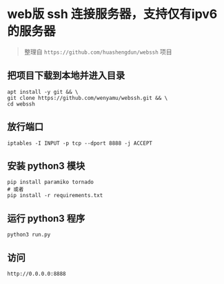 # web版 ssh 连接服务器，支持仅有ipv6的服务器
> 整理自 `https://github.com/huashengdun/webssh` 项目
## 把项目下载到本地并进入目录
```
apt install -y git && \
git clone https://github.com/wenyamu/webssh.git && \
cd webssh
```
## 放行端口
```
iptables -I INPUT -p tcp --dport 8888 -j ACCEPT
```
## 安装 python3 模块
```
pip install paramiko tornado
# 或者
pip install -r requirements.txt
```
## 运行 python3 程序
```
python3 run.py
```
## 访问
```
http://0.0.0.0:8888
```
